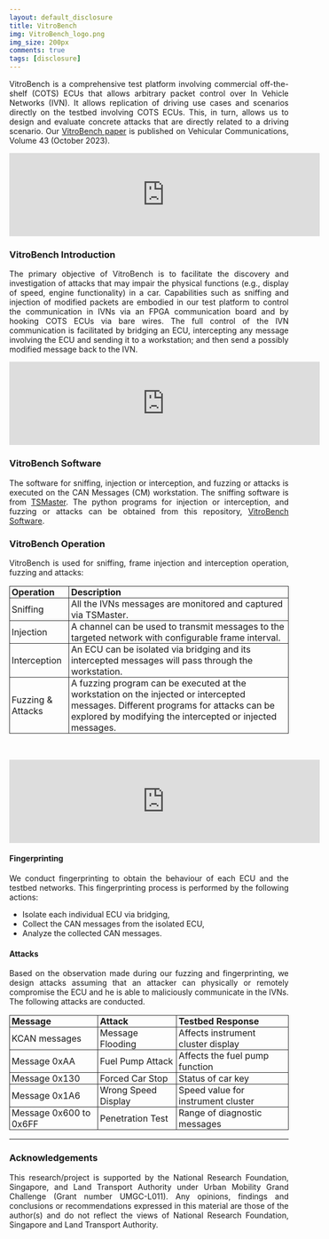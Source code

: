 ```yaml
---
layout: default_disclosure
title: VitroBench
img: VitroBench_logo.png
img_size: 200px
comments: true
tags: [disclosure]
---
```


<style> 
@media screen and (max-width: 600px) 
{img {width: 100%; height: auto;} 
.resize_table { width: 100%; height: auto;}}
@media screen {.big-figure {width: 100%;  height: auto;  }}
.table_image {display: block;  margin-left: auto;  margin-right: auto; }
table {
  border-collapse: collapse;
}
td, th {
  border: 1px solid #333;
  padding: 0 .2em;
}
</style>


<p align="justify">VitroBench is a comprehensive test platform involving commercial off-the-shelf (COTS) ECUs that allows arbitrary packet control over In Vehicle Networks (IVN). It allows replication of driving use cases and scenarios directly on the testbed involving COTS ECUs. This, in turn, allows us to design and evaluate concrete attacks that are directly related to a driving scenario. Our <a href="https://www.sciencedirect.com/science/article/pii/S2214209623000797">VitroBench paper</a> is published on Vehicular Communications, Volume 43 (October 2023).</p>

<p align="center"><iframe class="table_image resize_table" width="560" height="auto" src="https://www.youtube.com/embed/5JA58Mpn1lg" frameborder="0" allowfullscreen></iframe></p>  

### VitroBench Introduction
<p align="justify">
The primary objective of VitroBench is to facilitate the discovery and investigation of attacks that may impair the physical functions (e.g., display of speed, engine functionality) in a car. Capabilities such as sniffing and injection of modified packets are embodied in our test platform to control the communication in IVNs via an FPGA communication board and by hooking COTS ECUs via bare wires. The full control of the IVN communication is facilitated by bridging an ECU, intercepting any message involving the ECU and sending it to a workstation; and then send a possibly modified message back to the IVN.
</p>

<p align="center"><iframe class="table_image resize_table" width="560" height="auto"   src="https://www.youtube.com/embed/a7PQia7PuAk" frameborder="0" allowfullscreen></iframe></p> 

### VitroBench Software
<p align="justify"> The software for sniffing, injection or interception, and fuzzing or attacks is executed on the CAN Messages (CM) workstation. The sniffing software is from <a href="https://github.com/TOSUN-Shanghai/TSMaster">TSMaster</a>. The python programs for injection or interception, and fuzzing or attacks can be obtained from this repository, <a href="https://github.com/yeoant/VitroBench" >VitroBench Software</a>.
</p>

### VitroBench Operation
<p align="justify">VitroBench is used for sniffing, frame injection and interception operation, fuzzing and attacks:</p>  

| Operation | Description |
| :-------- | :---------- |
| Sniffing  | All the IVNs messages are monitored and captured via TSMaster. |
| Injection | A channel can be used to transmit messages to the targeted network with configurable frame interval. |
| Interception | An ECU can be isolated via bridging and its intercepted messages will pass through the workstation. |
| Fuzzing & Attacks | A fuzzing program can be executed at the workstation on the injected or intercepted messages. Different programs for attacks can be explored by modifying the intercepted or injected messages. |

<br />
<p align="center"><iframe class="table_image resize_table" width="560" height="auto" src="https://www.youtube.com/embed/ZtoAk5Hf3X0?si=Vq_89wyQzh5kD9QB" frameborder="0" allowfullscreen></iframe></p>

#### Fingerprinting
<p align="justify">We conduct fingerprinting to obtain the behaviour of each ECU and the testbed networks. This fingerprinting process is performed by the following actions:
</p>

- Isolate each individual ECU via bridging,
- Collect the CAN messages from the isolated ECU,
- Analyze the collected CAN messages.

#### Attacks
<p align="justify">Based on the observation made during our fuzzing and fingerprinting, we design attacks assuming that an attacker can physically or remotely compromise the ECU and he is able to maliciously communicate in the IVNs. The following attacks are conducted.
</p>

| Message | Attack | Testbed Response |
|:--------------|:----------|:---------------------------|
| KCAN messages| Message Flooding | Affects instrument cluster display |
| Message 0xAA | Fuel Pump Attack | Affects the fuel pump function |
| Message 0x130 | Forced Car Stop | Status of car key |
| Message 0x1A6 | Wrong Speed Display | Speed value for instrument cluster |
| Message 0x600 to 0x6FF | Penetration Test | Range of diagnostic messages |

---
### Acknowledgements
<p align="justify">This research/project is supported by the National Research Foundation, Singapore, and Land Transport Authority under Urban Mobility Grand Challenge (Grant number UMGC-L011). Any opinions, findings and conclusions or recommendations expressed in this material are those of the author(s) and do not reflect the views of National Research Foundation, Singapore and Land Transport Authority.
</p>
